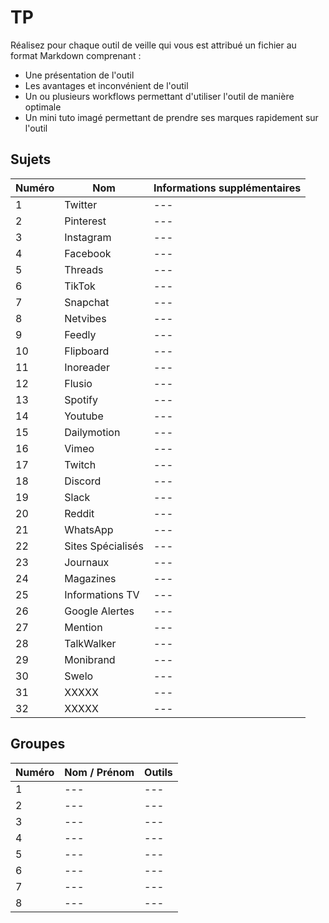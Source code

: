 # TP

Réalisez pour chaque outil de veille qui vous est attribué un fichier au format Markdown comprenant : 

- Une présentation de l'outil
- Les avantages et inconvénient de l'outil
- Un ou plusieurs workflows permettant d'utiliser l'outil de manière optimale
- Un mini tuto imagé permettant de prendre ses marques rapidement sur l'outil

## Sujets

| Numéro | Nom | Informations supplémentaires |
| --- | --- | --- |
| 1 | Twitter | --- |
| 2 | Pinterest | --- |
| 3 | Instagram | --- |
| 4 | Facebook | --- |
| 5 | Threads | --- |
| 6 | TikTok | --- |
| 7 | Snapchat | --- |
| 8 | Netvibes | --- |
| 9 | Feedly | --- |
| 10 | Flipboard | --- |
| 11 | Inoreader | --- |
| 12 | Flusio | --- |
| 13 | Spotify | --- |
| 14 | Youtube | --- |
| 15 | Dailymotion | --- |
| 16 | Vimeo | --- |
| 17 | Twitch | --- |
| 18 | Discord | --- |
| 19 | Slack | --- |
| 20 | Reddit | --- |
| 21 | WhatsApp | --- |
| 22 | Sites Spécialisés | --- |
| 23 | Journaux | --- |
| 24 | Magazines | --- |
| 25 | Informations TV | --- |
| 26 | Google Alertes | --- |
| 27 | Mention | --- |
| 28 | TalkWalker | --- |
| 29 | Monibrand | --- |
| 30 | Swelo | --- |
| 31 | XXXXX | --- |
| 32 | XXXXX | --- |

## Groupes

| Numéro | Nom / Prénom | Outils |
| --- | --- | --- |
| 1 | --- | --- |
| 2 | --- | --- |
| 3 | --- | --- |
| 4 | --- | --- |
| 5 | --- | --- |
| 6 | --- | --- |
| 7 | --- | --- |
| 8 | --- | --- |

